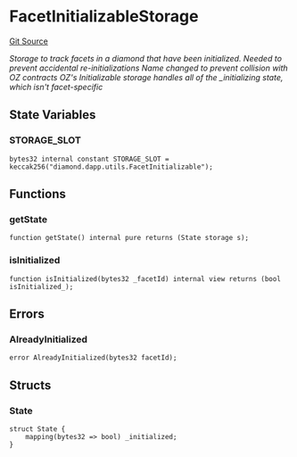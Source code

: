 # FacetInitializableStorage
[Git Source](https://github.com-treasure/TreasureProject/spellcaster-facets/blob/e61aea147da628641c6f090a95c62cf081f729f5/src/utils/FacetInitializableStorage.sol)

*Storage to track facets in a diamond that have been initialized.
Needed to prevent accidental re-initializations
Name changed to prevent collision with OZ contracts
OZ's Initializable storage handles all of the _initializing state, which isn't facet-specific*


## State Variables
### STORAGE_SLOT

```solidity
bytes32 internal constant STORAGE_SLOT = keccak256("diamond.dapp.utils.FacetInitializable");
```


## Functions
### getState


```solidity
function getState() internal pure returns (State storage s);
```

### isInitialized


```solidity
function isInitialized(bytes32 _facetId) internal view returns (bool isInitialized_);
```

## Errors
### AlreadyInitialized

```solidity
error AlreadyInitialized(bytes32 facetId);
```

## Structs
### State

```solidity
struct State {
    mapping(bytes32 => bool) _initialized;
}
```

